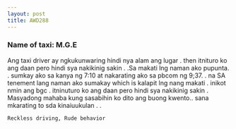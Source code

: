 ```yaml
---
layout: post
title: AWD288
---
```


### Name of taxi: M.G.E

Ang taxi driver ay ngkukunwaring hindi nya alam ang lugar . then itnituro ko ang daan pero hindi sya nakikinig sakin . .Sa makati lng naman ako pupunta. . sumkay ako sa kanya ng 7:10 at nakarating ako sa pbcom ng 9;37. . na SA tenement lang naman ako sumakay which is kalapit lng nang makati . inikot nmin ang bgc  . itninuturo ko ang daan pero hindi sya nakikinig sakin .  Masyadong mahaba kung sasabihin ko dito ang buong kwento.. sana mkarating to sda kinaiuukulan . . 

```Reckless driving, Rude behavior```
